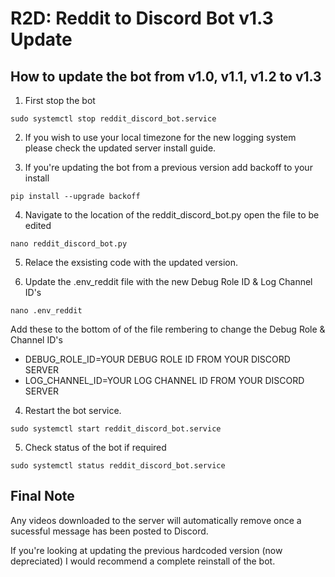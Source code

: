 # R2D: Reddit to Discord Bot v1.3 Update

## How to update the bot from v1.0, v1.1, v1.2 to v1.3

1. First stop the bot

`sudo systemctl stop reddit_discord_bot.service`

2. If you wish to use your local timezone for the new logging system please check the updated server install guide.

3. If you're updating the bot from a previous version add backoff to your install

`pip install --upgrade backoff`

4. Navigate to the location of the reddit_discord_bot.py open the file to be edited

`nano reddit_discord_bot.py`

5. Relace the exsisting code with the updated version.

6. Update the .env_reddit file with the new Debug Role ID & Log Channel ID's

`nano .env_reddit`

Add these to the bottom of of the file rembering to change the Debug Role & Channel ID's

- DEBUG_ROLE_ID=YOUR DEBUG ROLE ID FROM YOUR DISCORD SERVER
- LOG_CHANNEL_ID=YOUR LOG CHANNEL ID FROM YOUR DISCORD SERVER

4. Restart the bot service.

`sudo systemctl start reddit_discord_bot.service`

5. Check status of the bot if required

`sudo systemctl status reddit_discord_bot.service`

## Final Note

Any videos downloaded to the server will automatically remove once a sucessful message has been posted to Discord.

If you're looking at updating the previous hardcoded version (now depreciated) I would recommend a complete reinstall of the bot.
